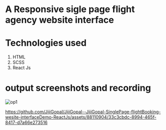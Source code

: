 # A Responsive sigle page flight agency  website interface

# Technologies used
1. HTML
2. SCSS
3. React Js


# output screenshots and recording
 ![op1](https://github.com/JijiGopal/JijiGopal--JijiGopal-SinglePage-flightBooking-wesite-interfaceDemo-ReactJs/assets/88110904/329f9131-2952-4845-bae5-cb030bd1aead)

https://github.com/JijiGopal/JijiGopal--JijiGopal-SinglePage-flightBooking-wesite-interfaceDemo-ReactJs/assets/88110904/33c3cbdc-8994-465f-8417-d7a66e273516


